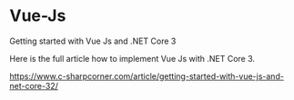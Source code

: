 # Vue-Js

Getting started with Vue Js and .NET Core 3

Here is the full article how to implement Vue Js with .NET Core 3.

https://www.c-sharpcorner.com/article/getting-started-with-vue-js-and-net-core-32/
